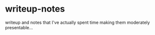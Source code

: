 # writeup-notes
writeup and notes that I've actually spent time making them moderately presentable...

